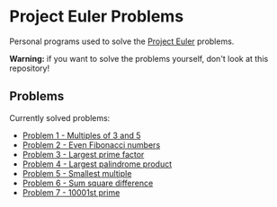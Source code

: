 Project Euler Problems
======================

Personal programs used to solve the [Project Euler](http://projecteuler.net/) problems.

**Warning:** if you want to solve the problems yourself, don't look at this repository!

## Problems ##

Currently solved problems:

* [Problem 1 - Multiples of 3 and 5](http://projecteuler.net/problem=1)
* [Problem 2 - Even Fibonacci numbers](http://projecteuler.net/problem=2)
* [Problem 3 - Largest prime factor](http://projecteuler.net/problem=3)
* [Problem 4 - Largest palindrome product](http://projecteuler.net/problem=4)
* [Problem 5 - Smallest multiple](http://projecteuler.net/problem=5)
* [Problem 6 - Sum square difference](http://projecteuler.net/problem=6)
* [Problem 7 - 10001st prime](http://projecteuler.net/problem=7)
